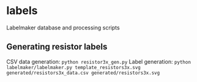 # labels
Labelmaker database and processing scripts

## Generating resistor labels
CSV data generation: `python resistor3x_gen.py`
Label generation: `python labelmaker/labelmaker.py template_resistors3x.svg generated/resistors3x_data.csv generated/resistors3x.svg`